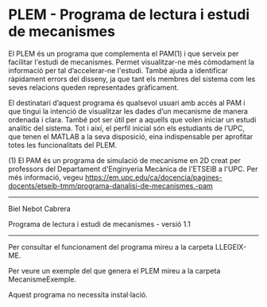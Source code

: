 # PLEM - Programa de lectura i estudi de mecanismes
El PLEM és un programa que complementa el PAM(1) i que serveix per facilitar l'estudi de mecanismes. Permet visualitzar-ne més còmodament la informació per tal d’accelerar-ne l'estudi. També ajuda a identificar ràpidament errors del disseny, ja que tant els membres del sistema com les seves relacions queden representades gràficament.

El destinatari d’aquest programa és qualsevol usuari amb accés al PAM i que tingui la intenció de visualitzar les dades d’un mecanisme de manera ordenada i clara. També pot ser útil per a aquells que volen iniciar un estudi analític del sistema. Tot i així, el perfil inicial són els estudiants de l’UPC, que tenen el MATLAB a la seva disposició, eina indispensable per aprofitar totes les funcionalitats del PLEM.

(1) El PAM és un programa de simulació de mecanisme en 2D creat per professors del Departament d'Enginyeria Mecànica de l'ETSEIB a l'UPC. Per més informació, vegeu https://em.upc.edu/ca/docencia/pagines-docents/etseib-tmm/programa-danalisi-de-mecanismes.-pam

---------------------------------------------------------------------------------------

Biel Nebot Cabrera

Programa de lectura i estudi de mecanismes - versió 1.1

---------------------------------------------------------------------------------------

Per consultar el funcionament del programa mireu a la carpeta LLEGEIX-ME.

Per veure un exemple del que genera el PLEM mireu a la carpeta MecanismeExemple.

Aquest programa no necessita instal·lació.
